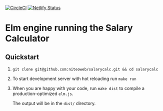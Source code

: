 [![CircleCI](https://circleci.com/gh/niteoweb/salarycalc.svg?style=svg)](https://circleci.com/gh/niteoweb/salarycalc)
[![Netlify Status](https://api.netlify.com/api/v1/badges/e1fb93fc-fe85-42c5-a611-5d66bd9e880c/deploy-status)](https://app.netlify.com/sites/lzrski-salary-calculator/deploys)

# Elm engine running the Salary Calculator


## Quickstart

1.  `git clone git@github.com:niteoweb/salarycalc.git && cd salarycalc`

1.  To start development server with hot reloading run `make run`

1.  When you are happy with your code, run `make dist` to compile a production-optimized `elm.js`.

    The output will be in the `dist/` directory.
